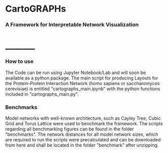 # CartoGRAPHs
### A Framework for Interpretable Network Visualization
# _______

### **How to use**

The Code can be run using Jupyter Notebook/Lab and will soon be available as a python package. 
The main script for producing Layouts for the Protein-Protein Interaction Network (homo sapiens or saccharomyces cerevisiae) 
is entitled "cartographs_main.ipynb" with the python functions included in "cartographs_main.py". 


### **Benchmarks** 

Model networks with well-known architecture, such as Cayley Tree, Cubic Grid and Torus Lattice were used to benchmark the framework. The scripts regarding all benchmarking figures can be found in the folder "benchmarks". The network distances for all model network sizes, which are required to run the scripts were precalculated and can be downloaded from here and shall be located in the folder "benchmark" after unzipping.  

